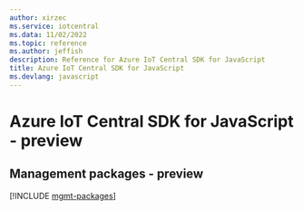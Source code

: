 ```yaml
---
author: xirzec
ms.service: iotcentral
ms.data: 11/02/2022
ms.topic: reference
ms.author: jeffish
description: Reference for Azure IoT Central SDK for JavaScript
title: Azure IoT Central SDK for JavaScript
ms.devlang: javascript
---
```

# Azure IoT Central SDK for JavaScript - preview

## Management packages - preview
[!INCLUDE [mgmt-packages](iot-central-mgmt-index.md)]
